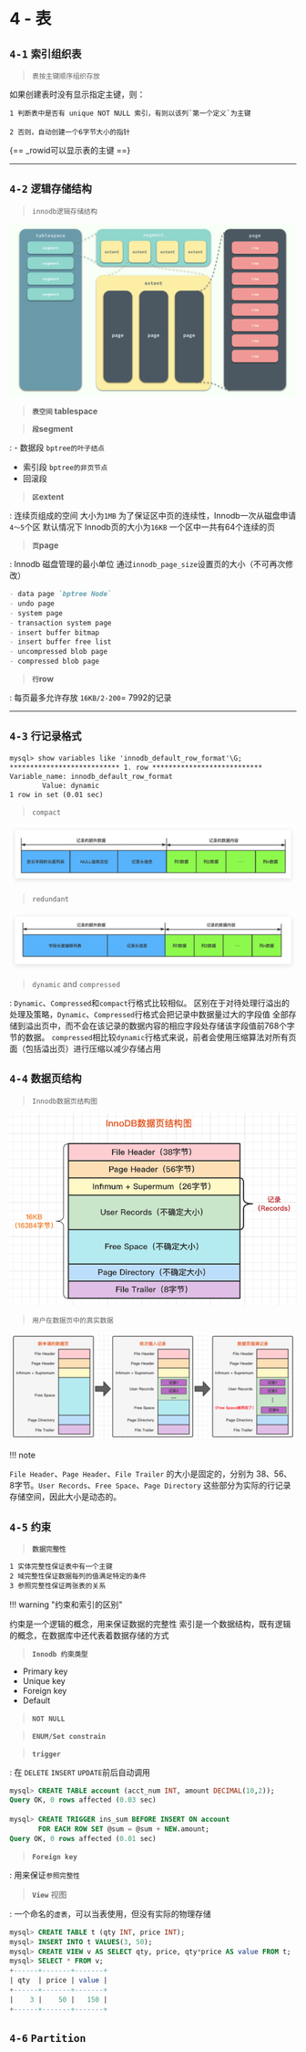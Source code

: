 # 4 - 表

## `4-1` **`索引组织表`**

> `表按主键顺序组织存放`

如果创建表时没有显示指定主键，则：

    1 判断表中是否有 unique NOT NULL 索引，有则以该列`第一个定义`为主键

    2 否则，自动创建一个6字节大小的指针

{== _rowid可以显示表的主键 ==}
___

## `4-2` **`逻辑存储结构`**

> `innodb逻辑存储结构`

![](img/tablespace.png)

> **`表空间` tablespace**
  
> **`段`segment**

: - 数据段 `bptree的叶子结点`
 - 索引段 `bptree的非页节点`
 - 回滚段

> **`区`extent**

: 连续页组成的空间 大小为`1MB`
  为了保证区中页的连续性，Innodb一次从磁盘申请`4～5`个区
  默认情况下 Innodb页的大小为`16KB` 一个区中一共有64个连续的页

> **`页`page**

: Innodb 磁盘管理的最小单位
  通过`innodb_page_size`设置页的大小（不可再次修改）
  ```markdown
  - data page `bptree Node`
  - undo page 
  - system page
  - transaction system page
  - insert buffer bitmap
  - insert buffer free list
  - uncompressed blob page
  - compressed blob page
  ```

> **`行`row**

:	每页最多允许存放 `16KB/2-200`= 7992的记录 

___

## `4-3` **`行记录格式`**

```shell
mysql> show variables like 'innodb_default_row_format'\G;
*************************** 1. row ***************************
Variable_name: innodb_default_row_format
        Value: dynamic
1 row in set (0.01 sec)
```

> `compact`

![](img/compact.png)

> `redundant`

![](img/redundant.png)

> `dynamic` and `compressed`

:	`Dynamic`、`Compressed`和`compact`行格式比较相似。
	区别在于对待处理行溢出的处理及策略，`Dynamic`、`Compressed`行格式会把记录中数据量过大的字段值
	全部存储到溢出页中，而不会在该记录的数据内容的相应字段处存储该字段值前768个字节的数据。
	`compressed`相比较`dynamic`行格式来说，前者会使用压缩算法对所有页面（包括溢出页）进行压缩以减少存储占用


## `4-4` **`数据页结构`**

> `Innodb数据页结构图`

![](img/数据页结构.png)

> `用户在数据页中的真实数据`

![](img/freespace.png)

!!! note

  `File Header`、`Page Header`、`File Trailer` 的大小是固定的，分别为 38、56、8字节。`User Records`、`Free Space`、`Page Directory` 这些部分为实际的行记录存储空间，因此大小是动态的。

## `4-5` **`约束`**

> **`数据完整性`**

```markdown
1 实体完整性保证表中有一个主键
2 域完整性保证数据每列的值满足特定的条件
3 参照完整性保证两张表的关系
```


!!! warning "约束和索引的区别"

  约束是一个逻辑的概念，用来保证数据的完整性
  索引是一个数据结构，既有逻辑的概念，在数据库中还代表着数据存储的方式


> **`Innodb 约束类型`**

- Primary key
- Unique key
- Foreign key
- Default

> **`NOT NULL`**

> **`ENUM/Set constrain`**

> **`trigger`**

: 在 `DELETE` `INSERT` `UPDATE`前后自动调用

```sql
mysql> CREATE TABLE account (acct_num INT, amount DECIMAL(10,2));
Query OK, 0 rows affected (0.03 sec)

mysql> CREATE TRIGGER ins_sum BEFORE INSERT ON account
       FOR EACH ROW SET @sum = @sum + NEW.amount;
Query OK, 0 rows affected (0.01 sec)
```

> **`Foreign key`**

:   用来保证`参照完整性`

> **`View`** 视图

: 一个命名的`虚表`，可以当表使用，但没有实际的物理存储

```sql
mysql> CREATE TABLE t (qty INT, price INT);
mysql> INSERT INTO t VALUES(3, 50);
mysql> CREATE VIEW v AS SELECT qty, price, qty*price AS value FROM t;
mysql> SELECT * FROM v;
+------+-------+-------+
| qty  | price | value |
+------+-------+-------+
|    3 |    50 |   150 |
+------+-------+-------+
```


## `4-6` **`Partition`**
